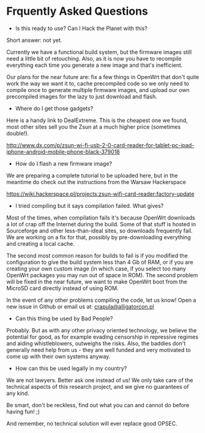 Frquently Asked Questions
=========================

* Is this ready to use? Can I Hack the Planet with this?

Short answer: not yet.

Currently we have a functional build system, but the firmware images still need a little bit of retouching. Also, as it is now you have to recompile everything each time you generate a new image and that's inefficient.

Our plans for the near future are: fix a few things in OpenWrt that don't quite work the way we want it to, cache precompiled code so we only need to compile once to generate multiple firmware images, and upload our own precompiled images for the lazy to just download and flash.

* Where do I get those gadgets?

Here is a handy link to DealExtreme. This is the cheapest one we found, most other sites sell you the Zsun at a much higher price (sometimes double!).

  http://www.dx.com/p/zsun-wi-fi-usb-2-0-card-reader-for-tablet-pc-ipad-iphone-android-mobile-phone-black-379018

* How do I flash a new firmware image?

We are preparing a complete tutorial to be uploaded here, but in the meantime do check out the instructions from the Warsaw Hackerspace

  https://wiki.hackerspace.pl/projects:zsun-wifi-card-reader:factory-update

* I tried compiling but it says compilation failed. What gives?

Most of the times, when compilation fails it's because OpenWrt downloads a lot of crap off the Internet during the build. Some of that stuff is hosted in Sourceforge and other less-than-ideal sites, so downloads frequently fail. We are working on a fix for that, possibly by pre-downloading everything and creating a local cache.

The second most common reason for builds to fail is if you modified the configuration to give the build system less than 4 Gb of RAM, or if you are creating your own custom image (in which case, if you select too many OpenWrt packages you may run out of space in ROM). The second problem will be fixed in the near future, we want to make OpenWrt boot from the MicroSD card directly instead of using ROM.

In the event of any other problems compiling the code, let us know! Open a new issue in Github or email us at: crapula@alligatorcon.pl

* Can this thing be used by Bad People?

Probably. But as with any other privacy oriented technology, we believe the potential for good, as for example evading censorship in repressive regimes and aiding whistleblowers, outweighs the risks. Also, the baddies don't generally need help from us - they are well funded and very motivated to come up with their own systems anyway.

* How can this be used legally in my country?

We are not lawyers. Better ask one instead of us! We only take care of the technical aspects of this research project, and we give no guarantees of any kind.

Be smart, don't be reckless, find out what you can and cannot do before having fun! ;)

And remember, no technical solution will ever replace good OPSEC.
